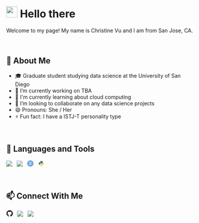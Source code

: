 # <img src="https://raw.githubusercontent.com/MartinHeinz/MartinHeinz/master/wave.gif" width="30px" height="30px" /> Hello there
Welcome to my page! My name is Christine Vu and I am from San Jose, CA.

&nbsp;

## :book: About Me
- 🎓 Graduate student studying data science at the University of San Diego
- 🔭 I’m currently working on TBA
- 🌱 I'm currently learning about cloud computing
- 👯 I’m looking to collaborate on any data science projects
- 😄 Pronouns: She / Her
- ⚡ Fun fact: I have a ISTJ-T personality type

&nbsp;

## 🔧 Languages and Tools <br />
<img src="https://cdn.jsdelivr.net/gh/devicons/devicon/icons/vscode/vscode-original.svg" width="3.5%"/> &nbsp;
<img src="https://cdn.jsdelivr.net/gh/devicons/devicon/icons/mysql/mysql-original.svg" width="3.5%"/> &nbsp;
<img src="https://raw.githubusercontent.com/devicons/devicon/1119b9f84c0290e0f0b38982099a2bd027a48bf1/icons/rstudio/rstudio-original.svg" width="3.5%"/> &nbsp;
<img src="https://github.com/devicons/devicon/blob/v2.15.1/icons/python/python-original.svg" width="3.5%"/> &nbsp;

&nbsp;

## 📫 Connect With Me
[<img src="https://github.com/devicons/devicon/blob/v2.15.1/icons/github/github-original.svg" width="3.5%"/>](https://github.com/christinevu510) &nbsp;
[<img src="https://img.icons8.com/color/48/000000/linkedin.png" width="3.5%"/>](https://www.linkedin.com/in/christine-vu-41656517a/)  &nbsp;
<a href="mailto:christinevu510@gmail.com"> <img src="https://img.icons8.com/fluent/48/000000/gmail.png" width="3.5%"/>

